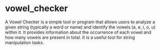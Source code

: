 # vowel_checker
A Vowel Checker is a simple tool or program that allows users to analyze a given string (typically a word or name) and identify the vowels (a, e, i, o, u) within it. It provides information about the occurrence of each vowel and how many vowels are present in total. It is a useful tool for string manipulation tasks.

